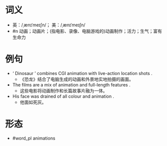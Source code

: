 # 词义
- 英：/ˌænɪˈmeɪʃn/； 美：/ˌænɪˈmeɪʃn/
- #n 动画；动画片；(指电影、录像、电脑游戏的)动画制作；活力；生气；富有生命力
# 例句
- ‘ Dinosaur ’ combines CGI animation with live-action location shots .
	- 《恐龙》结合了电脑生成的动画和外景地实地拍摄的画面。
- The films are a mix of animation and full-length features .
	- 这些电影将动画制作和长篇故事片融为一体。
- His face was drained of all colour and animation .
	- 他面如死灰。
# 形态
- #word_pl animations
